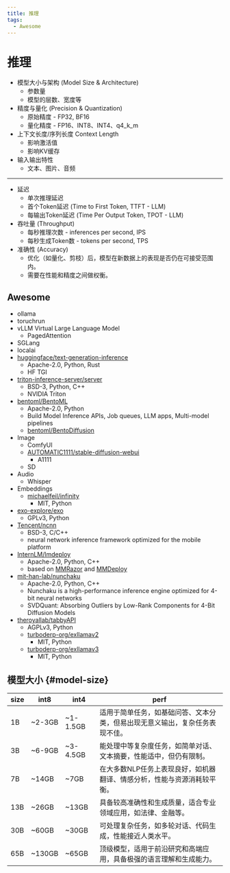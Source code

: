 ```yaml
---
title: 推理
tags:
  - Awesome
---
```


# 推理

- 模型大小与架构 (Model Size & Architecture)
  - 参数量
  - 模型的层数、宽度等
- 精度与量化 (Precision & Quantization)
  - 原始精度 - FP32, BF16
  - 量化精度 - FP16、INT8、INT4、q4_k_m
- 上下文长度/序列长度 Context Length
  - 影响激活值
  - 影响KV缓存
- 输入输出特性
  - 文本、图片、音频

---

- 延迟
  - 单次推理延迟
  - 首个Token延迟 (Time to First Token, TTFT - LLM)
  - 每输出Token延迟 (Time Per Output Token, TPOT - LLM)
- 吞吐量 (Throughput)
  - 每秒推理次数 - inferences per second, IPS
  - 每秒生成Token数 - tokens per second, TPS
- 准确性 (Accuracy)
  - 优化（如量化、剪枝）后，模型在新数据上的表现是否仍在可接受范围内。
  - 需要在性能和精度之间做权衡。

## Awesome

- ollama
- toruchrun
- vLLM Virtual Large Language Model
  - PagedAttention
- SGLang
- localai
- [huggingface/text-generation-inference](https://github.com/huggingface/text-generation-inference)
  - Apache-2.0, Python, Rust
  - HF TGI
- [triton-inference-server/server](https://github.com/triton-inference-server/server)
  - BSD-3, Python, C++
  - NVIDIA Triton
- [bentoml/BentoML](https://github.com/bentoml/BentoML)
  - Apache-2.0, Python
  - Build Model Inference APIs, Job queues, LLM apps, Multi-model pipelines
  - [bentoml/BentoDiffusion](https://github.com/bentoml/BentoDiffusion)
- Image
  - ComfyUI
  - [AUTOMATIC1111/stable-diffusion-webui](https://github.com/AUTOMATIC1111/stable-diffusion-webui)
    - A1111
  - SD
- Audio
  - Whisper
- Embeddings
  - [michaelfeil/infinity](https://github.com/michaelfeil/infinity)
    - MIT, Python
- [exo-explore/exo](https://github.com/exo-explore/exo)
  - GPLv3, Python
- [Tencent/ncnn](https://github.com/Tencent/ncnn)
  - BSD-3, C/C++
  - neural network inference framework optimized for the mobile platform
- [InternLM/lmdeploy](https://github.com/InternLM/lmdeploy)
  - Apache-2.0, Python, C++
  - based on [MMRazor](https://github.com/open-mmlab/mmrazor) and [MMDeploy](https://github.com/open-mmlab/mmdeploy)
- [mit-han-lab/nunchaku](https://github.com/mit-han-lab/nunchaku)
  - Apache-2.0, Python, C++
  - Nunchaku is a high-performance inference engine optimized for 4-bit neural networks
  - SVDQuant: Absorbing Outliers by Low-Rank Components for 4-Bit Diffusion Models
- [theroyallab/tabbyAPI](https://github.com/theroyallab/tabbyAPI)
  - AGPLv3, Python
  - [turboderp-org/exllamav2](https://github.com/turboderp-org/exllamav2)
    - MIT, Python
  - [turboderp-org/exllamav3](https://github.com/turboderp-org/exllamav3)
    - MIT, Python

## 模型大小 {#model-size}

| size | int8   | int4     | perf                                                                         |
| ---- | ------ | -------- | ---------------------------------------------------------------------------- |
| 1B   | ~2-3GB | ~1-1.5GB | 适用于简单任务，如基础问答、文本分类，但易出现无意义输出，复杂任务表现不佳。 |
| 3B   | ~6-9GB | ~3-4.5GB | 能处理中等复杂度任务，如简单对话、文本摘要，性能适中，但仍有限制。           |
| 7B   | ~14GB  | ~7GB     | 在大多数NLP任务上表现良好，如机器翻译、情感分析，性能与资源消耗较平衡。      |
| 13B  | ~26GB  | ~13GB    | 具备较高准确性和生成质量，适合专业领域应用，如法律、金融等。                 |
| 30B  | ~60GB  | ~30GB    | 可处理复杂任务，如多轮对话、代码生成，性能接近人类水平。                     |
| 65B  | ~130GB | ~65GB    | 顶级模型，适用于前沿研究和高端应用，具备极强的语言理解和生成能力。           |
